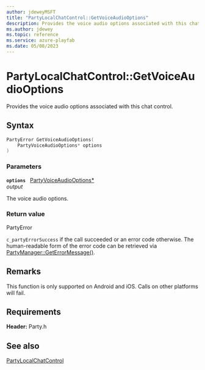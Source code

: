 ```yaml
---
author: jdeweyMSFT
title: "PartyLocalChatControl::GetVoiceAudioOptions"
description: Provides the voice audio options associated with this chat control.
ms.author: jdewey
ms.topic: reference
ms.service: azure-playfab
ms.date: 05/08/2023
---
```


# PartyLocalChatControl::GetVoiceAudioOptions  

Provides the voice audio options associated with this chat control.  

## Syntax  
  
```cpp
PartyError GetVoiceAudioOptions(  
    PartyVoiceAudioOptions* options  
)  
```  
  
### Parameters  
  
**`options`** &nbsp; [PartyVoiceAudioOptions*](../../../enums/partyvoiceaudiooptions.md)  
*output*  
  
The voice audio options.  
  
  
### Return value  
PartyError
  
```c_partyErrorSuccess``` if the call succeeded or an error code otherwise. The human-readable form of the error code can be retrieved via [PartyManager::GetErrorMessage()](../../PartyManager/methods/partymanager_geterrormessage.md).
  
## Remarks  
  
This function is only supported on Android and iOS. Calls on other platforms will fail.
  
## Requirements  
  
**Header:** Party.h
  
## See also  
[PartyLocalChatControl](../partylocalchatcontrol.md)  

  
  

